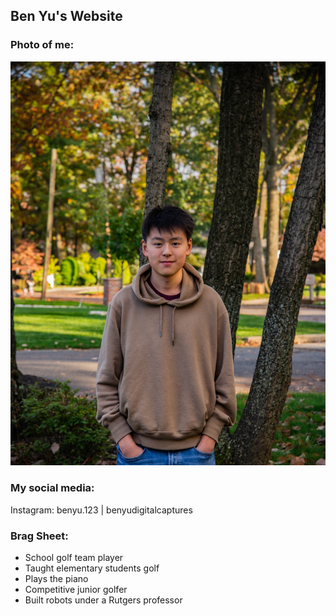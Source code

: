## Ben Yu's Website

### Photo of me:
<img src="https://github.com/ben14yu/ben14yu.github.io/blob/main/pfp.jpg" />

### My social media:
Instagram: benyu.123 | benyudigitalcaptures

### Brag Sheet:
- School golf team player
- Taught elementary students golf
- Plays the piano
- Competitive junior golfer
- Built robots under a Rutgers professor

